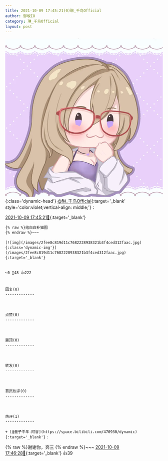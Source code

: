 ```yaml
---
title: 2021-10-09 17:45:21(0)琳_千鸟Official
author: 御坂IO
category: 琳_千鸟Official
layout: post
---
```


![img](/images/c0a88f85ebd0d056f37b114e0748e69556c8b488.jpg){:class='dynamic-head'}
[@琳_千鸟Official](https://space.bilibili.com/1620923329/dynamic){:target='_blank' style='color:violet;vertical-align: middle;'}：

[2021-10-09 17:45:21🔗](https://t.bilibili.com/579538495808065168){:target='_blank'}

~~~
{% raw %}给白白补猫图
{% endraw %}~~~

[![img](/images/2fee8c819d11c7682228938321b3f4ced312faac.jpg){:class='dynamic-img'}](/images/2fee8c819d11c7682228938321b3f4ced312faac.jpg){:target='_blank'}


↪️0 💬48 👍222


回复(0)
-------------



点赞(0)
-------------



置顶(0)
-------------



转发(0)
-------------



首页热评(0)
-------------



热评(1)
-------------

+ [@量子中年-阿睿](https://space.bilibili.com/470930/dynamic){:target='_blank'}：
~~~
{% raw %}谢谢你，奔三
{% endraw %}~~~
[2021-10-09 17:46:28🔗](https://t.bilibili.com/579538495808065168#reply5554781912){:target='_blank'} 👍39



